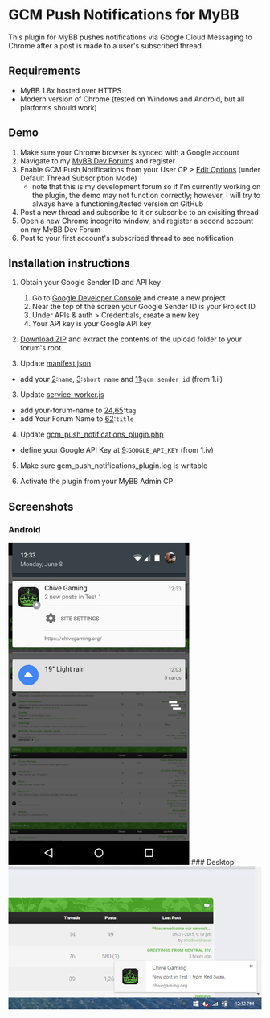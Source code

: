 # GCM Push Notifications for MyBB
This plugin for MyBB pushes notifications via Google Cloud Messaging to Chrome after a post is made to a user's subscribed thread.


## Requirements
- MyBB 1.8x hosted over HTTPS
- Modern version of Chrome (tested on Windows and Android, but all platforms should work)


## Demo
 1. Make sure your Chrome browser is synced with a Google account
 2. Navigate to my [MyBB Dev Forums](https://chivegaming.org/dev/) and register
 3. Enable GCM Push Notifications from your User CP > [Edit Options](https://chivegaming.org/dev/usercp.php?action=options) (under Default Thread Subscription Mode)
    - note that this is my development forum so if I'm currently working on the plugin, the demo may not function correctly; however, I will try to always have a functioning/tested version on GitHub
 4. Post a new thread and subscribe to it or subscribe to an exisiting thread
 5. Open a new Chrome incognito window, and register a second account on my MyBB Dev Forum
 6. Post to your first account's subscribed thread to see notification


## Installation instructions

 1. Obtain your Google Sender ID and API key
    1. Go to [Google Developer Console](https://console.developers.google.com/) and create a new project
    2. Near the top of the screen your Google Sender ID is your Project ID
    3. Under APIs & auth > Credentials, create a new key
    4. Your API key is your Google API key

 1. [Download ZIP](https://github.com/marcandrews/gcm-push-notifications-for-mybb/archive/master.zip) and extract the contents of the upload folder to your forum's root

 2. Update [manifest.json](https://github.com/marcandrews/gcm-push-notifications-for-mybb/blob/master/upload/manifest.json)
   - add your [2](https://github.com/marcandrews/gcm-push-notifications-for-mybb/blob/master/upload/manifest.json#L2):`name`, [3](https://github.com/marcandrews/gcm-push-notifications-for-mybb/blob/master/upload/manifest.json#L3):`short_name` and [11](https://github.com/marcandrews/gcm-push-notifications-for-mybb/blob/master/upload/manifest.json#L11):`gcm_sender_id` (from 1.ii)

 3. Update [service-worker.js](https://github.com/marcandrews/gcm-push-notifications-for-mybb/blob/master/upload/service-worker.js)
   - add your-forum-name to [24](https://github.com/marcandrews/gcm-push-notifications-for-mybb/blob/master/upload/service-worker.js#L24),[65](https://github.com/marcandrews/gcm-push-notifications-for-mybb/blob/master/upload/service-worker.js#L65):`tag`
   - add Your Forum Name to [62](https://github.com/marcandrews/gcm-push-notifications-for-mybb/blob/master/upload/service-worker.js#L62):`title`

 4. Update [gcm_push_notifications_plugin.php](https://github.com/marcandrews/gcm-push-notifications-for-mybb/blob/master/upload/inc/plugins/gcm_push_notifications_plugin.php)
   - define your Google API Key at [9](https://github.com/marcandrews/gcm-push-notifications-for-mybb/blob/master/upload/inc/plugins/gcm_push_notifications_plugin.php#L9):`GOOGLE_API_KEY` (from 1.iv)

 5. Make sure gcm_push_notifications_plugin.log is writable

 6. Activate the plugin from your MyBB Admin CP


## Screenshots

### Android
<img src=assets/i/android.png width=360 height=640 />
### Desktop
<img src=assets/i/desktop.png />
